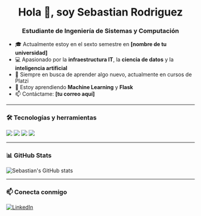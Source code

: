 <h1 align="center">Hola 👋, soy Sebastian Rodriguez</h1>
<h3 align="center">Estudiante de Ingeniería de Sistemas y Computación</h3>

- 🎓 Actualmente estoy en el sexto semestre en **[nombre de tu universidad]**
- 💻 Apasionado por la **infraestructura IT**, la **ciencia de datos** y la **inteligencia artificial**
- 🚀 Siempre en busca de aprender algo nuevo, actualmente en cursos de Platzi
- 🌱 Estoy aprendiendo **Machine Learning** y **Flask**
- 📫 Contáctame: **[tu correo aquí]**

---

### 🛠️ Tecnologías y herramientas

<p>
  <img src="https://img.shields.io/badge/Python-3776AB?style=for-the-badge&logo=python&logoColor=white"/>
  <img src="https://img.shields.io/badge/GitHub-100000?style=for-the-badge&logo=github&logoColor=white"/>
  <img src="https://img.shields.io/badge/Visual_Studio_Code-0078d7?style=for-the-badge&logo=visual%20studio%20code&logoColor=white"/>
  <img src="https://img.shields.io/badge/Flask-000000?style=for-the-badge&logo=flask&logoColor=white"/>
</p>

---

### 📊 GitHub Stats

![Sebastian's GitHub stats](https://github-readme-stats.vercel.app/api?username=sebastianrodriguez&show_icons=true&theme=tokyonight)

---

### 📫 Conecta conmigo

[![LinkedIn](https://img.shields.io/badge/LinkedIn-blue?style=for-the-badge&logo=linkedin&logoColor=white)](https://www.linkedin.com/in/tu-usuario/)
